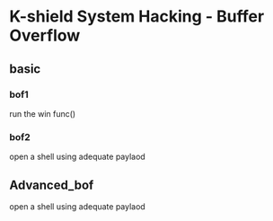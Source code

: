 # K-shield System Hacking - Buffer Overflow

## basic
### bof1
run the win func()
### bof2
open a shell using adequate paylaod
## Advanced_bof
open a shell using adequate paylaod

